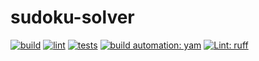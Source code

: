 # sudoku-solver

[![build][build_badge]][build_url]
[![lint][lint_badge]][lint_url]
[![tests][tests_badge]][tests_url]
[![build automation: yam][yam_badge]][yam_url]
[![Lint: ruff][ruff_badge]][ruff_url]

[build_badge]: https://github.com/spapanik/sudoku-solver/actions/workflows/build.yml/badge.svg
[build_url]: https://github.com/spapanik/sudoku-solver/actions/workflows/build.yml
[lint_badge]: https://github.com/spapanik/sudoku-solver/actions/workflows/lint.yml/badge.svg
[lint_url]: https://github.com/spapanik/sudoku-solver/actions/workflows/lint.yml
[tests_badge]: https://github.com/spapanik/sudoku-solver/actions/workflows/tests.yml/badge.svg
[tests_url]: https://github.com/spapanik/sudoku-solver/actions/workflows/tests.yml
[yam_badge]: https://img.shields.io/badge/build%20automation-yamk-success
[yam_url]: https://github.com/spapanik/yamk
[ruff_badge]: https://img.shields.io/endpoint?url=https://raw.githubusercontent.com/charliermarsh/ruff/main/assets/badge/v1.json
[ruff_url]: https://github.com/charliermarsh/ruff

